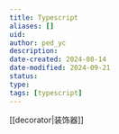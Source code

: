 ```yaml
---
title: Typescript
aliases: []
uid: 
author: ped_yc
description: 
date-created: 2024-08-14
date-modified: 2024-09-21
status: 
type: 
tags: [typescript]
---
```


[[decorator|装饰器]]

